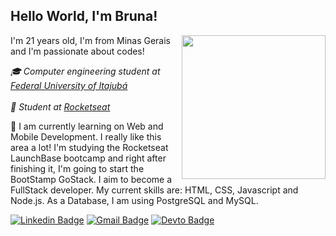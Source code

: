 ## Hello World, I'm Bruna!
<img align='right' src="https://media.giphy.com/media/dxODB9UE879RDqAh3o/giphy.gif" width="230">

<p>I'm 21 years old, I'm from Minas Gerais and I'm passionate about codes!</p>

<p><em> 🎓 Computer engineering student at <a href="http://www.unb.br">Federal University of Itajubá</a><br><br>🚀 Student at <a href="https://rocketseat.com.br/">Rocketseat</a>
</em></p>

💭 I am currently learning on Web and Mobile Development. I really like this area a lot! I'm studying the Rocketseat LaunchBase bootcamp and right after finishing it, I'm going to start the BootStamp GoStack. I aim to become a FullStack developer. My current skills are: HTML, CSS, Javascript and Node.js. As a Database, I am using PostgreSQL and MySQL.

[![Linkedin Badge](https://img.shields.io/badge/-brunalima-0bb971?style=flat-square&logo=Linkedin&logoColor=white&link=https://www.linkedin.com/in/brunalimadev/)](https://www.linkedin.com/in/brunalimadev/) 
[![Gmail Badge](https://img.shields.io/badge/-brunalimadev@gmail.com-0bb971?style=flat-square&logo=Gmail&logoColor=white&link=mailto:brunalimadev@gmail.com)](mailto:brunalimadev@gmail.com)
[![Devto Badge](https://img.shields.io/badge/-brunalima-0bb971?style=flat-square&logo=Dev.to&logoColor=white&link=https://dev.to/brufurtado)](https://dev.to/brufurtado)
